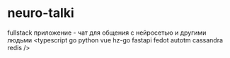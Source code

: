 # neuro-talki
fullstack приложение - чат для общения с нейросетью и другими людьми &lt;typescript go python vue hz-go fastapi fedot autotm cassandra redis />
